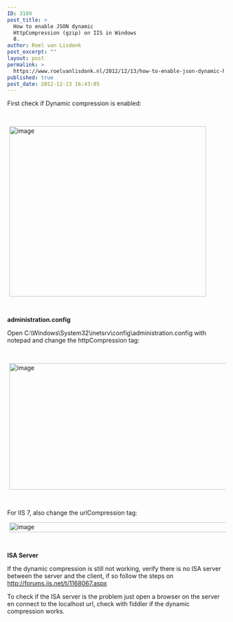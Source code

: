 ```yaml
---
ID: 3109
post_title: >
  How to enable JSON dynamic
  HttpCompression (gzip) on IIS in Windows
  8.
author: Roel van Lisdonk
post_excerpt: ""
layout: post
permalink: >
  https://www.roelvanlisdonk.nl/2012/12/13/how-to-enable-json-dynamic-httpcompression-gzip-on-iis-in-windows-8/
published: true
post_date: 2012-12-13 16:43:05
---
```

<p>First check if Dynamic compression is enabled:</p>  <p>&#160;</p>  <p><a href="http://www.roelvanlisdonk.nl/wp-content/uploads/2012/12/image56.png" rel="lightbox"><img title="image" style="border-top: 0px; border-right: 0px; background-image: none; border-bottom: 0px; padding-top: 0px; padding-left: 0px; margin: 0px 5px; border-left: 0px; display: inline; padding-right: 0px" border="0" alt="image" src="http://www.roelvanlisdonk.nl/wp-content/uploads/2012/12/image_thumb56.png" width="458" height="396" /></a></p>  <p>&#160;</p>  <p><strong>administration.config</strong></p>  <p>Open C:\Windows\System32\inetsrv\config\administration.config with notepad and change the httpCompression tag:</p>  <p>&#160;</p>  <p><a href="http://www.roelvanlisdonk.nl/wp-content/uploads/2012/12/image57.png" rel="lightbox"><img title="image" style="border-top: 0px; border-right: 0px; background-image: none; border-bottom: 0px; padding-top: 0px; padding-left: 0px; margin: 0px 5px; border-left: 0px; display: inline; padding-right: 0px" border="0" alt="image" src="http://www.roelvanlisdonk.nl/wp-content/uploads/2012/12/image_thumb57.png" width="580" height="294" /></a></p>  <p>&#160;</p>  <p>For IIS 7, also change the urlCompression tag:</p>  <p><a href="http://www.roelvanlisdonk.nl/wp-content/uploads/2012/12/image58.png" rel="lightbox"><img title="image" style="border-top: 0px; border-right: 0px; background-image: none; border-bottom: 0px; padding-top: 0px; padding-left: 0px; margin: 0px 5px; border-left: 0px; display: inline; padding-right: 0px" border="0" alt="image" src="http://www.roelvanlisdonk.nl/wp-content/uploads/2012/12/image_thumb58.png" width="580" height="23" /></a></p>  <p>&#160;</p>  <p><strong>ISA Server</strong></p>  <p>If the dynamic compression is still not working, verify there is no ISA server between the server and the client, if so follow the steps on <a title="http://forums.iis.net/t/1168067.aspx" href="http://forums.iis.net/t/1168067.aspx">http://forums.iis.net/t/1168067.aspx</a></p>  <p>To check if the ISA server is the problem just open a browser on the server en connect to the localhost url, check with fiddler if the dynamic compression works.</p>